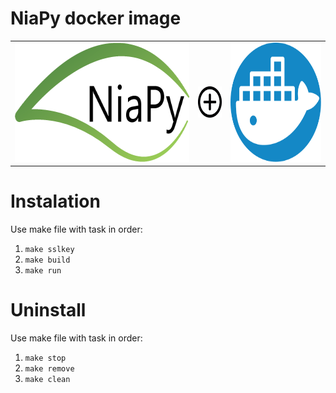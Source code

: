 <link href=".css/style.css" rel="stylesheet"></link>

# NiaPy docker image
<table width="100%" height="100%" align="center" valign="center" style="margin: 0 auto; border: none;">
   <tr>
	   <td>
		   <img src=".images/NiaPyLogo.png" alt="NiaPy logo" height="191" width="367"/>
		 </td>
		 <td>
		   <img src=".images/plus-sign-in-circle.svg" alt="In combination with" height="50" width="50"/>
		 </td>
		 <td>
			 <img src=".images/icon-slack.svg" alt="Docker logo" height="191" width="191"/>
		 </td>
	 </tr>
</table>

# Instalation
Use make file with task in order:
1. `make sslkey`
2. `make build`
3. `make run`

# Uninstall
Use make file with task in order:
1. `make stop`
2. `make remove`
3. `make clean`
